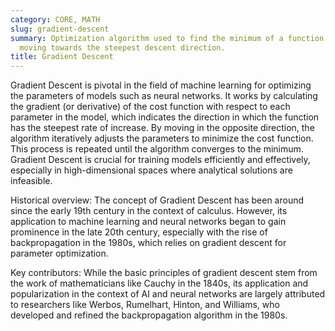 ```yaml
---
category: CORE, MATH
slug: gradient-descent
summary: Optimization algorithm used to find the minimum of a function by iteratively
  moving towards the steepest descent direction.
title: Gradient Descent
---
```


Gradient Descent is pivotal in the field of machine learning for optimizing the parameters of models such as neural networks. It works by calculating the gradient (or derivative) of the cost function with respect to each parameter in the model, which indicates the direction in which the function has the steepest rate of increase. By moving in the opposite direction, the algorithm iteratively adjusts the parameters to minimize the cost function. This process is repeated until the algorithm converges to the minimum. Gradient Descent is crucial for training models efficiently and effectively, especially in high-dimensional spaces where analytical solutions are infeasible.

Historical overview: The concept of Gradient Descent has been around since the early 19th century in the context of calculus. However, its application to machine learning and neural networks began to gain prominence in the late 20th century, especially with the rise of backpropagation in the 1980s, which relies on gradient descent for parameter optimization.

Key contributors: While the basic principles of gradient descent stem from the work of mathematicians like Cauchy in the 1840s, its application and popularization in the context of AI and neural networks are largely attributed to researchers like Werbos, Rumelhart, Hinton, and Williams, who developed and refined the backpropagation algorithm in the 1980s.